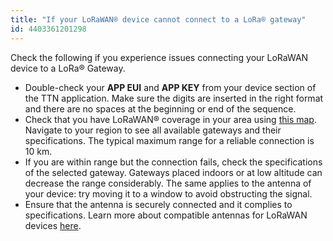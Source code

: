 ```yaml
---
title: "If your LoRaWAN® device cannot connect to a LoRa® gateway"
id: 4403361201298
---
```


Check the following if you experience issues connecting your LoRaWAN device to a LoRa® Gateway.

* Double-check your **APP EUI** and **APP KEY** from your device section of the TTN application. Make sure the digits are inserted in the right format and there are no spaces at the beginning or end of the sequence.
* Check that you have LoRaWAN® coverage in your area using [this map](https://www.thethingsnetwork.org/map). Navigate to your region to see all available gateways and their specifications. The typical maximum range for a reliable connection is 10 km.
* If you are within range but the connection fails, check the specifications of the selected gateway. Gateways placed indoors or at low altitude can decrease the range considerably. The same applies to the antenna of your device: try moving it to a window to avoid obstructing the signal.
* Ensure that the antenna is securely connected and it complies to specifications. Learn more about compatible antennas for LoRaWAN devices [here](https://support.arduino.cc/hc/en-us/articles/4402394619410-What-antennas-can-I-use-with-Portenta-Vision-Shield-LoRa-).
